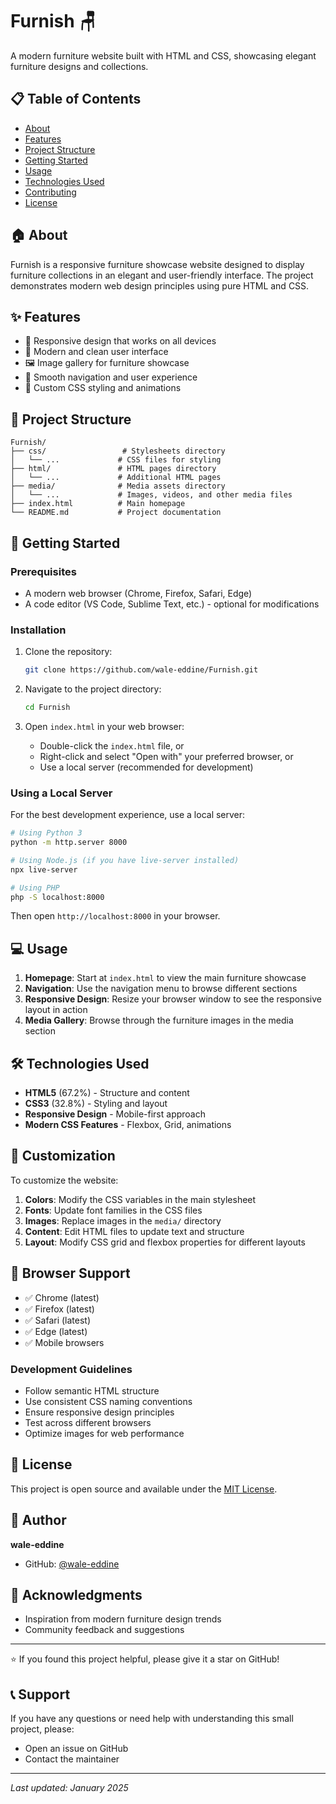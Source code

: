 # Furnish 🪑

A modern furniture website built with HTML and CSS, showcasing elegant furniture designs and collections.

## 📋 Table of Contents

- [About](#about)
- [Features](#features)
- [Project Structure](#project-structure)
- [Getting Started](#getting-started)
- [Usage](#usage)
- [Technologies Used](#technologies-used)
- [Contributing](#contributing)
- [License](#license)

## 🏠 About

Furnish is a responsive furniture showcase website designed to display furniture collections in an elegant and user-friendly interface. The project demonstrates modern web design principles using pure HTML and CSS.

## ✨ Features

- 📱 Responsive design that works on all devices
- 🎨 Modern and clean user interface
- 🖼️ Image gallery for furniture showcase
- 🎯 Smooth navigation and user experience
- 🎨 Custom CSS styling and animations

## 📁 Project Structure

```
Furnish/
├── css/                 # Stylesheets directory
│   └── ...             # CSS files for styling
├── html/               # HTML pages directory
│   └── ...             # Additional HTML pages
├── media/              # Media assets directory
│   └── ...             # Images, videos, and other media files
├── index.html          # Main homepage
└── README.md           # Project documentation
```

## 🚀 Getting Started

### Prerequisites

- A modern web browser (Chrome, Firefox, Safari, Edge)
- A code editor (VS Code, Sublime Text, etc.) - optional for modifications

### Installation

1. Clone the repository:
   ```bash
   git clone https://github.com/wale-eddine/Furnish.git
   ```

2. Navigate to the project directory:
   ```bash
   cd Furnish
   ```

3. Open `index.html` in your web browser:
   - Double-click the `index.html` file, or
   - Right-click and select "Open with" your preferred browser, or
   - Use a local server (recommended for development)

### Using a Local Server

For the best development experience, use a local server:

```bash
# Using Python 3
python -m http.server 8000

# Using Node.js (if you have live-server installed)
npx live-server

# Using PHP
php -S localhost:8000
```

Then open `http://localhost:8000` in your browser.

## 💻 Usage

1. **Homepage**: Start at `index.html` to view the main furniture showcase
2. **Navigation**: Use the navigation menu to browse different sections
3. **Responsive Design**: Resize your browser window to see the responsive layout in action
4. **Media Gallery**: Browse through the furniture images in the media section

## 🛠️ Technologies Used

- **HTML5** (67.2%) - Structure and content
- **CSS3** (32.8%) - Styling and layout
- **Responsive Design** - Mobile-first approach
- **Modern CSS Features** - Flexbox, Grid, animations

## 🎨 Customization

To customize the website:

1. **Colors**: Modify the CSS variables in the main stylesheet
2. **Fonts**: Update font families in the CSS files
3. **Images**: Replace images in the `media/` directory
4. **Content**: Edit HTML files to update text and structure
5. **Layout**: Modify CSS grid and flexbox properties for different layouts

## 📱 Browser Support

- ✅ Chrome (latest)
- ✅ Firefox (latest)
- ✅ Safari (latest)
- ✅ Edge (latest)
- ✅ Mobile browsers


### Development Guidelines

- Follow semantic HTML structure
- Use consistent CSS naming conventions
- Ensure responsive design principles
- Test across different browsers
- Optimize images for web performance

## 📄 License

This project is open source and available under the [MIT License](LICENSE).

## 👤 Author

**wale-eddine**
- GitHub: [@wale-eddine](https://github.com/wale-eddine)

## 🙏 Acknowledgments

- Inspiration from modern furniture design trends
- Community feedback and suggestions

---

⭐ If you found this project helpful, please give it a star on GitHub!

## 📞 Support

If you have any questions or need help with understanding this small project, please:
- Open an issue on GitHub
- Contact the maintainer

---

*Last updated: January 2025*
```


